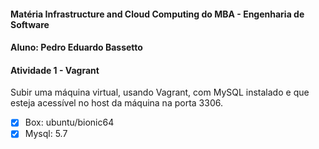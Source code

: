 #### Matéria Infrastructure and Cloud Computing do MBA - Engenharia de Software
#### Aluno: Pedro Eduardo Bassetto 

#### Atividade 1 - Vagrant
Subir uma máquina virtual, usando Vagrant, com MySQL instalado e que esteja acessível no host da máquina na porta 3306.  

- [x] Box: ubuntu/bionic64
- [x] Mysql: 5.7